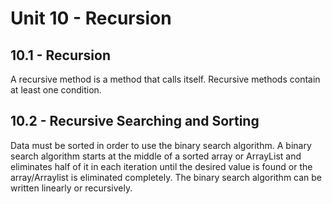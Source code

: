 # Unit 10 - Recursion

## 10.1 - Recursion
A recursive method is a method that calls itself. Recursive methods contain at least one condition.
## 10.2 - Recursive Searching and Sorting
Data must be sorted in order to use the binary search algorithm. A binary search algorithm starts at the middle of a sorted array or ArrayList and eliminates half of it in each iteration until the desired value is found or the array/Arraylist is eliminated completely. The binary search algorithm can be written linearly or recursively.